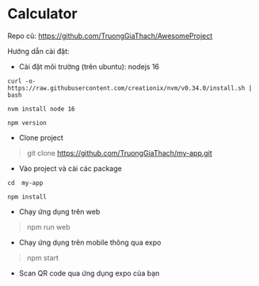 # Calculator
Repo cũ: https://github.com/TruongGiaThach/AwesomeProject

Hướng dẫn cài đặt:
- Cài đặt môi trường (trên ubuntu): nodejs 16
> 
    curl -o- https://raw.githubusercontent.com/creationix/nvm/v0.34.0/install.sh | bash

    nvm install node 16

    npm version
- Clone project 

>  git clone https://github.com/TruongGiaThach/my-app.git

- Vào project và cài các package

> 
    cd  my-app

    npm install

- Chạy ứng dụng trên web

> npm run web

- Chạy ứng dụng trên mobile thông qua expo

> npm start
- Scan QR code qua ứng dụng expo của bạn
